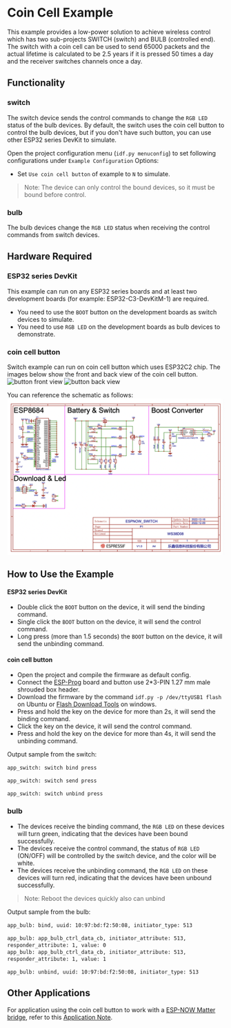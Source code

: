 # Coin Cell Example

This example provides a low-power solution to achieve wireless control which has two sub-projects SWITCH (switch) and BULB (controlled end). The switch with a coin cell can be used to send 65000 packets and the actual lifetime is calculated to be 2.5 years if it is pressed 50 times a day and the receiver switches channels once a day.

## Functionality

### switch

The switch device sends the control commands to change the `RGB LED` status of the bulb devices. By default, the switch uses the coin cell button to control the bulb devices, but if you don't have such button, you can use other ESP32 series DevKit to simulate.

Open the project configuration menu (`idf.py menuconfig`) to set following configurations under `Example Configuration` Options: 

* Set `Use coin cell button` of example to `N` to simulate.

> Note: The device can only control the bound devices, so it must be bound before control.

### bulb

The bulb devices change the `RGB LED` status when receiving the control commands from switch devices.

## Hardware Required

### ESP32 series DevKit

This example can run on any ESP32 series boards and at least two development boards (for example: ESP32-C3-DevKitM-1) are required. 

- You need to use the `BOOT` button on the development boards as switch devices to simulate.
- You need to use `RGB LED` on the development boards as bulb devices to demonstrate.

### coin cell button

Switch example can run on coin cell button which uses ESP32C2 chip. The images below show the front and back view of the coin cell button.
![button front view](switch/docs/img/coin_cell_button_front.png)
![button back view](switch/docs/img/coin_cell_button_back.png)

You can reference the schematic as follows:
![button schematic](switch/docs/img/coin_cell_schematic.png)

## How to Use the Example

#### ESP32 series DevKit

- Double click the `BOOT` button on the device, it will send the binding command.
- Single click the `BOOT` button on the device, it will send the control command.
- Long press (more than 1.5 seconds) the `BOOT` button on the device, it will send the unbinding command.

#### coin cell button

- Open the project and compile the firmware as default config.
- Connect the [ESP-Prog](https://espressif-docs.readthedocs-hosted.com/projects/esp-dev-kits/en/latest/other/esp-prog/index.html#) board and button use 2*3-PIN 1.27 mm male shrouded box header.
- Download the firmware by the command `idf.py -p /dev/ttyUSB1 flash` on Ubuntu or [Flash Download Tools](https://www.espressif.com/sites/default/files/tools/flash_download_tool_3.9.4.zip) on windows.
- Press and hold the key on the device for more than 2s, it will send the binding command.
- Click the key on the device, it will send the control command.
- Press and hold the key on the device for more than 4s, it will send the unbinding command.

Output sample from the switch:

```
app_switch: switch bind press
```

```
app_switch: switch send press
```

```
app_switch: switch unbind press
```

### bulb

- The devices receive the binding command, the `RGB LED` on these devices will turn green, indicating that the devices have been bound successfully.
- The devices receive the control command, the status of `RGB LED` (ON/OFF) will be controlled by the switch device, and the color will be white.
- The devices receive the unbinding command, the `RGB LED` on these devices will turn red, indicating that the devices have been unbound successfully.

> Note: Reboot the devices quickly also can unbind

Output sample from the bulb:

```
app_bulb: bind, uuid: 10:97:bd:f2:50:08, initiator_type: 513
```

```
app_bulb: app_bulb_ctrl_data_cb, initiator_attribute: 513, responder_attribute: 1, value: 0
app_bulb: app_bulb_ctrl_data_cb, initiator_attribute: 513, responder_attribute: 1, value: 1
```

```
app_bulb: unbind, uuid: 10:97:bd:f2:50:08, initiator_type: 513
```

## Other Applications

For application using the coin cell button to work with a [ESP-NOW Matter bridge](https://github.com/espressif/esp-matter/tree/main/examples/esp-now_bridge_light), refer to this [Application Note](switch/docs/button_in_matter_bridging.md).
